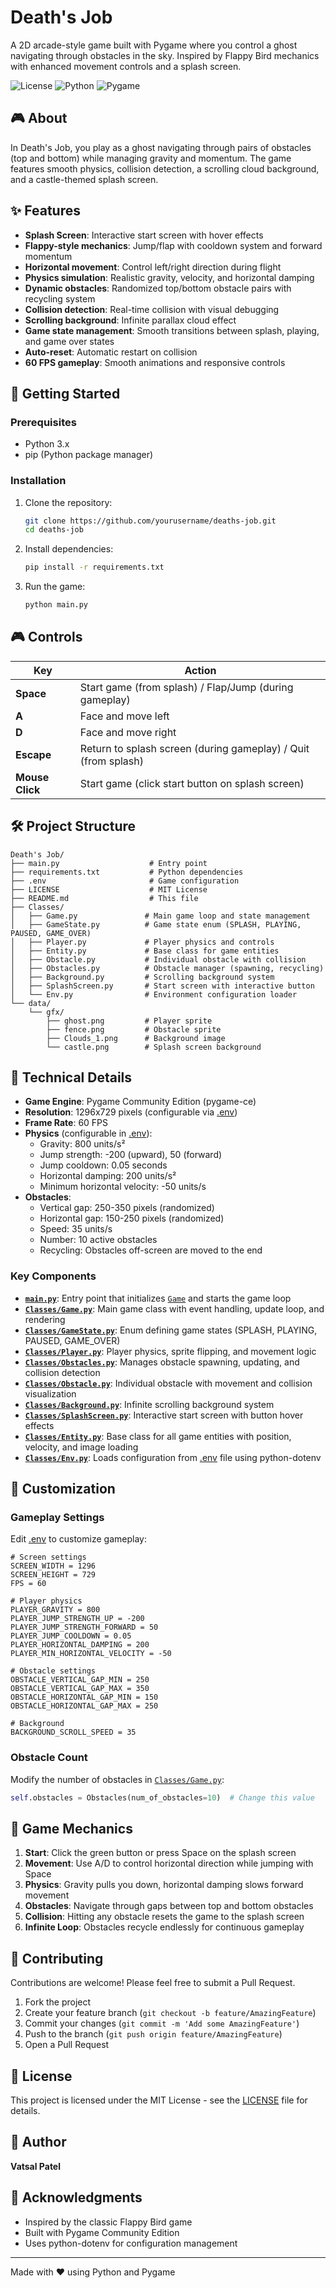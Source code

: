# Death's Job

A 2D arcade-style game built with Pygame where you control a ghost navigating through obstacles in the sky. Inspired by Flappy Bird mechanics with enhanced movement controls and a splash screen.

![License](https://img.shields.io/badge/license-MIT-blue.svg)
![Python](https://img.shields.io/badge/python-3.x-blue.svg)
![Pygame](https://img.shields.io/badge/pygame--ce-latest-green.svg)

## 🎮 About

In Death's Job, you play as a ghost navigating through pairs of obstacles (top and bottom) while managing gravity and momentum. The game features smooth physics, collision detection, a scrolling cloud background, and a castle-themed splash screen.

## ✨ Features

- **Splash Screen**: Interactive start screen with hover effects
- **Flappy-style mechanics**: Jump/flap with cooldown system and forward momentum
- **Horizontal movement**: Control left/right direction during flight
- **Physics simulation**: Realistic gravity, velocity, and horizontal damping
- **Dynamic obstacles**: Randomized top/bottom obstacle pairs with recycling system
- **Collision detection**: Real-time collision with visual debugging
- **Scrolling background**: Infinite parallax cloud effect
- **Game state management**: Smooth transitions between splash, playing, and game over states
- **Auto-reset**: Automatic restart on collision
- **60 FPS gameplay**: Smooth animations and responsive controls

## 🚀 Getting Started

### Prerequisites

- Python 3.x
- pip (Python package manager)

### Installation

1. Clone the repository:
   ```sh
   git clone https://github.com/yourusername/deaths-job.git
   cd deaths-job
   ```

2. Install dependencies:
   ```sh
   pip install -r requirements.txt
   ```

3. Run the game:
   ```sh
   python main.py
   ```

## 🎮 Controls

| Key | Action |
|-----|--------|
| **Space** | Start game (from splash) / Flap/Jump (during gameplay) |
| **A** | Face and move left |
| **D** | Face and move right |
| **Escape** | Return to splash screen (during gameplay) / Quit (from splash) |
| **Mouse Click** | Start game (click start button on splash screen) |

## 🛠️ Project Structure

```
Death's Job/
├── main.py                    # Entry point
├── requirements.txt           # Python dependencies
├── .env                       # Game configuration
├── LICENSE                    # MIT License
├── README.md                  # This file
├── Classes/
│   ├── Game.py               # Main game loop and state management
│   ├── GameState.py          # Game state enum (SPLASH, PLAYING, PAUSED, GAME_OVER)
│   ├── Player.py             # Player physics and controls
│   ├── Entity.py             # Base class for game entities
│   ├── Obstacle.py           # Individual obstacle with collision
│   ├── Obstacles.py          # Obstacle manager (spawning, recycling)
│   ├── Background.py         # Scrolling background system
│   ├── SplashScreen.py       # Start screen with interactive button
│   └── Env.py                # Environment configuration loader
└── data/
    └── gfx/
        ├── ghost.png         # Player sprite
        ├── fence.png         # Obstacle sprite
        ├── Clouds_1.png      # Background image
        └── castle.png        # Splash screen background
```

## 🔧 Technical Details

- **Game Engine**: Pygame Community Edition (pygame-ce)
- **Resolution**: 1296x729 pixels (configurable via [.env](.env))
- **Frame Rate**: 60 FPS
- **Physics** (configurable in [.env](.env)):
  - Gravity: 800 units/s²
  - Jump strength: -200 (upward), 50 (forward)
  - Jump cooldown: 0.05 seconds
  - Horizontal damping: 200 units/s²
  - Minimum horizontal velocity: -50 units/s
- **Obstacles**:
  - Vertical gap: 250-350 pixels (randomized)
  - Horizontal gap: 150-250 pixels (randomized)
  - Speed: 35 units/s
  - Number: 10 active obstacles
  - Recycling: Obstacles off-screen are moved to the end

### Key Components

- **[`main.py`](main.py)**: Entry point that initializes [`Game`](Classes/Game.py) and starts the game loop
- **[`Classes/Game.py`](Classes/Game.py)**: Main game class with event handling, update loop, and rendering
- **[`Classes/GameState.py`](Classes/GameState.py)**: Enum defining game states (SPLASH, PLAYING, PAUSED, GAME_OVER)
- **[`Classes/Player.py`](Classes/Player.py)**: Player physics, sprite flipping, and movement logic
- **[`Classes/Obstacles.py`](Classes/Obstacles.py)**: Manages obstacle spawning, updating, and collision detection
- **[`Classes/Obstacle.py`](Classes/Obstacle.py)**: Individual obstacle with movement and collision visualization
- **[`Classes/Background.py`](Classes/Background.py)**: Infinite scrolling background system
- **[`Classes/SplashScreen.py`](Classes/SplashScreen.py)**: Interactive start screen with button hover effects
- **[`Classes/Entity.py`](Classes/Entity.py)**: Base class for all game entities with position, velocity, and image loading
- **[`Classes/Env.py`](Classes/Env.py)**: Loads configuration from [.env](.env) file using python-dotenv

## 🎨 Customization

### Gameplay Settings

Edit [.env](.env) to customize gameplay:

```env
# Screen settings
SCREEN_WIDTH = 1296
SCREEN_HEIGHT = 729
FPS = 60

# Player physics
PLAYER_GRAVITY = 800
PLAYER_JUMP_STRENGTH_UP = -200
PLAYER_JUMP_STRENGTH_FORWARD = 50
PLAYER_JUMP_COOLDOWN = 0.05
PLAYER_HORIZONTAL_DAMPING = 200
PLAYER_MIN_HORIZONTAL_VELOCITY = -50

# Obstacle settings
OBSTACLE_VERTICAL_GAP_MIN = 250
OBSTACLE_VERTICAL_GAP_MAX = 350
OBSTACLE_HORIZONTAL_GAP_MIN = 150
OBSTACLE_HORIZONTAL_GAP_MAX = 250

# Background
BACKGROUND_SCROLL_SPEED = 35
```

### Obstacle Count

Modify the number of obstacles in [`Classes/Game.py`](Classes/Game.py):

```python
self.obstacles = Obstacles(num_of_obstacles=10)  # Change this value
```

## 🎯 Game Mechanics

1. **Start**: Click the green button or press Space on the splash screen
2. **Movement**: Use A/D to control horizontal direction while jumping with Space
3. **Physics**: Gravity pulls you down, horizontal damping slows forward movement
4. **Obstacles**: Navigate through gaps between top and bottom obstacles
5. **Collision**: Hitting any obstacle resets the game to the splash screen
6. **Infinite Loop**: Obstacles recycle endlessly for continuous gameplay

## 🤝 Contributing

Contributions are welcome! Please feel free to submit a Pull Request.

1. Fork the project
2. Create your feature branch (`git checkout -b feature/AmazingFeature`)
3. Commit your changes (`git commit -m 'Add some AmazingFeature'`)
4. Push to the branch (`git push origin feature/AmazingFeature`)
5. Open a Pull Request

## 📝 License

This project is licensed under the MIT License - see the [LICENSE](LICENSE) file for details.

## 👤 Author

**Vatsal Patel**

## 🙏 Acknowledgments

- Inspired by the classic Flappy Bird game
- Built with Pygame Community Edition
- Uses python-dotenv for configuration management

---

Made with ❤️ using Python and Pygame